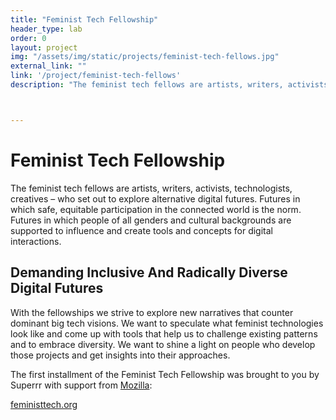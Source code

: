 ```yaml
---
title: "Feminist Tech Fellowship"
header_type: lab
order: 0
layout: project
img: "/assets/img/static/projects/feminist-tech-fellows.jpg"
external_link: ""
link: '/project/feminist-tech-fellows'
description: "The feminist tech fellows are artists, writers, activists, technologists, creatives – who set out to explore alternative digital futures. Futures in which safe, equitable participation in the connected world is the norm. Futures in which people of all genders and cultural backgrounds are supported to influence and create tools and concepts for digital interactions."



---
```

<h1>Feminist Tech Fellowship</h1>
<p>The feminist tech fellows are artists, writers, activists, technologists, creatives – who set out to explore alternative digital futures. Futures in which safe, equitable participation in the connected world is the norm. Futures in which people of all genders and cultural backgrounds are supported to influence and create tools and concepts for digital interactions.</p>

<h2>Demanding Inclusive And Radically Diverse Digital Futures</h2>
<p>With the fellowships we strive to explore new narratives that counter dominant big tech visions. We want to speculate what feminist technologies look like and come up with tools that help us to challenge existing patterns and to embrace diversity. We want to shine a light on people who develop those projects and get insights into their approaches.</p>

<p>The first installment of the Feminist Tech Fellowship was brought to you by Superrr with support from <a href="https://foundation.mozilla.org/en/">Mozilla</a>:</p>

<p><a href="http://feministtech.org">feministtech.org</a></p>

